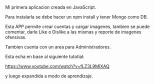 Mi primera aplicacion creada en JavaScript.

Para instalarla se debe hacer un npm install y tener Mongo como DB.

Esta APP permite crear cuentas y cargar imagenes, tambien se puede comentar, darle Like o Dislike a las mismas y reporte de imagenes ofensivas.

Tambien cuenta con un area para Administradores.

Esta echa en base al siguiente tutotial:

https://www.youtube.com/watch?v=fLZ3L9MIXAQ

y luego expandida a modo de aprendizaje.


